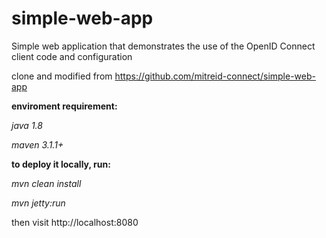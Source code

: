 simple-web-app
==============

Simple web application that demonstrates the use of the OpenID Connect client code and configuration

clone and modified from https://github.com/mitreid-connect/simple-web-app


__enviroment requirement:__

_java 1.8_

_maven 3.1.1+_

__to deploy it locally, run:__

_mvn clean install_

_mvn jetty:run_

then visit http://localhost:8080



